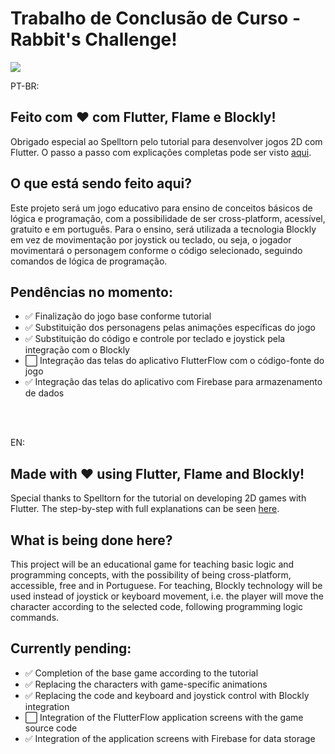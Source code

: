 # Trabalho de Conclusão de Curso - Rabbit's Challenge!

![](https://64.media.tumblr.com/a21e389a17de7f2229127693849c5505/f73dd45ccf54c60e-af/s75x75_c1/19ae47e9b6201e31f6859d65b89eddcb4f5b1c2b.gifv)

PT-BR:
## Feito com ❤️ com Flutter, Flame e Blockly!

Obrigado especial ao Spelltorn pelo tutorial para desenvolver jogos 2D com Flutter. O passo a passo com explicações completas pode ser visto [aqui](https://youtube.com/playlist?list=PLRRATgFqhVCh8qD7xmaSbwG1vfaCddvCM&si=adnKajhjttysi_TZ).

## O que está sendo feito aqui?

Este projeto será um jogo educativo para ensino de conceitos básicos de lógica e programação, com a possibilidade de ser cross-platform, acessível, gratuito e em português. Para o ensino, será utilizada a tecnologia Blockly em vez de movimentação por joystick ou teclado, ou seja, o jogador movimentará o personagem conforme o código selecionado, seguindo comandos de lógica de programação.

## Pendências no momento:

<ul>
<li>✅ Finalização do jogo base conforme tutorial</li>
<li>✅ Substituição dos personagens pelas animações específicas do jogo</li>
<li>✅ Substituição do código e controle por teclado e joystick pela integração com o Blockly</li>
<li>⬜ Integração das telas do aplicativo FlutterFlow com o código-fonte do jogo</li>
<li>✅ Integração das telas do aplicativo com Firebase para armazenamento de dados</li>
</ul>
<br>
<br>

EN:
## Made with ❤️ using Flutter, Flame and Blockly!

Special thanks to Spelltorn for the tutorial on developing 2D games with Flutter. The step-by-step with full explanations can be seen [here](https://youtube.com/playlist?list=PLRRATgFqhVCh8qD7xmaSbwG1vfaCddvCM&si=adnKajhjttysi_TZ).

## What is being done here?

This project will be an educational game for teaching basic logic and programming concepts, with the possibility of being cross-platform, accessible, free and in Portuguese. For teaching, Blockly technology will be used instead of joystick or keyboard movement, i.e. the player will move the character according to the selected code, following programming logic commands.

## Currently pending:

<ul>
<li>✅ Completion of the base game according to the tutorial</li>
<li>✅ Replacing the characters with game-specific animations</li>
<li>✅ Replacing the code and keyboard and joystick control with Blockly integration</li>
<li>⬜ Integration of the FlutterFlow application screens with the game source code</li>
<li>✅ Integration of the application screens with Firebase for data storage</li>
</ul>

